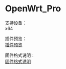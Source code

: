# OpenWrt_Pro
支持设备：         
x64 

插件预览：           
[插件预览](https://github.com/BingMeme/OpenWrt_Pro/blob/main/preview.md)

固件格式说明：   
[固件格式说明](https://bingmeme.github.io/OpenWrt_CN/tips/CHOOSE.html)               
